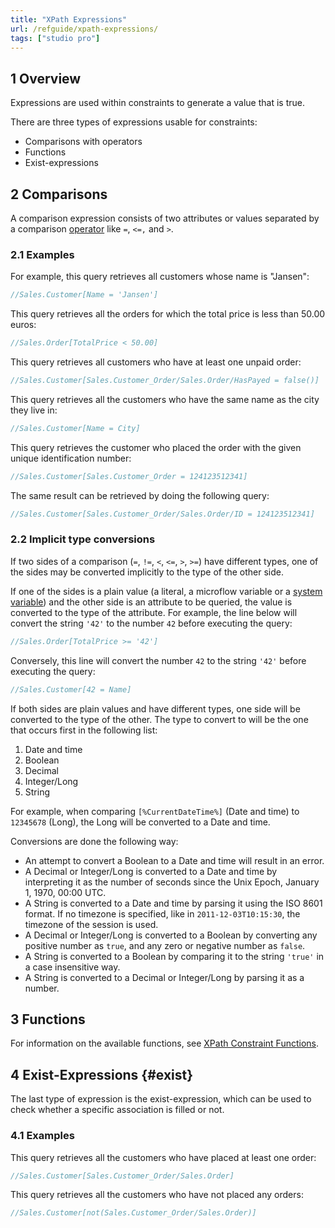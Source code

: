 ```yaml
---
title: "XPath Expressions"
url: /refguide/xpath-expressions/
tags: ["studio pro"]
---
```


## 1 Overview

Expressions are used within constraints to generate a value that is true.

There are three types of expressions usable for constraints:

* Comparisons with operators
* Functions
* Exist-expressions

## 2 Comparisons

A comparison expression consists of two attributes or values separated by a comparison [operator](/refguide/xpath-operators/) like `=`, `<=,` and `>`.

### 2.1 Examples

For example, this query retrieves all customers whose name is "Jansen":

```java {linenos=false}
//Sales.Customer[Name = 'Jansen']
```

This query retrieves all the orders for which the total price is less than 50.00 euros:

```java {linenos=false}
//Sales.Order[TotalPrice < 50.00]
```

This query retrieves all customers who have at least one unpaid order:

```java {linenos=false}
//Sales.Customer[Sales.Customer_Order/Sales.Order/HasPayed = false()]
```

This query retrieves all the customers who have the same name as the city they live in:

```java {linenos=false}
//Sales.Customer[Name = City]
```

This query retrieves the customer who placed the order with the given unique identification number:

```java {linenos=false}
//Sales.Customer[Sales.Customer_Order = 124123512341]
```

The same result can be retrieved by doing the following query:

```java {linenos=false}
//Sales.Customer[Sales.Customer_Order/Sales.Order/ID = 124123512341]
```

### 2.2 Implicit type conversions

If two sides of a comparison (`=`, `!=`, `<`, `<=`, `>`, `>=`) have different types, one of the sides may be converted implicitly to the type of the other side.

If one of the sides is a plain value (a literal, a microflow variable or a [system variable](/refguide/xpath-keywords-and-system-variables/#3-system-variables)) and the other side is an attribute to be queried, the value is converted to the type of the attribute. For example, the line below will convert the string `'42'` to the number `42` before executing the query:

```java {linenos=false}
//Sales.Order[TotalPrice >= '42']
```

Conversely, this line will convert the number `42` to the string `'42'` before executing the query:

```java {linenos=false}
//Sales.Customer[42 = Name]
```

If both sides are plain values and have different types, one side will be converted to the type of the other. The type to convert to will be the one that occurs first in the following list:

1. Date and time
1. Boolean
1. Decimal
1. Integer/Long
1. String

For example, when comparing `[%CurrentDateTime%]` (Date and time) to `12345678` (Long), the Long will be converted to a Date and time.

Conversions are done the following way:

* An attempt to convert a Boolean to a Date and time will result in an error.
* A Decimal or Integer/Long is converted to a Date and time by interpreting it as the number of seconds since the Unix Epoch, January 1, 1970, 00:00 UTC.
* A String is converted to a Date and time by parsing it using the ISO 8601 format. If no timezone is specified, like in `2011-12-03T10:15:30`, the timezone of the session is used.
* A Decimal or Integer/Long is converted to a Boolean by converting any positive number as `true`, and any zero or negative number as `false`.
* A String is converted to a Boolean by comparing it to the string `'true'` in a case insensitive way.
* A String is converted to a Decimal or Integer/Long by parsing it as a number.

## 3 Functions

For information on the available functions, see [XPath Constraint Functions](/refguide/xpath-constraint-functions/).

## 4 Exist-Expressions {#exist}

The last type of expression is the exist-expression, which can be used to check whether a specific association is filled or not.

### 4.1 Examples

This query retrieves all the customers who have placed at least one order:

```java {linenos=false}
//Sales.Customer[Sales.Customer_Order/Sales.Order]
```

This query retrieves all the customers who have not placed any orders:

```java {linenos=false}
//Sales.Customer[not(Sales.Customer_Order/Sales.Order)]
```
